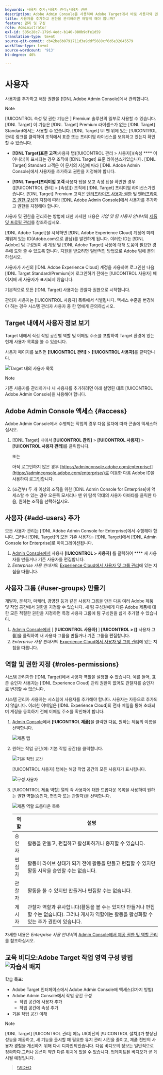```yaml
---
keywords: 사용자 추가;사용자 관리;사용자 권한
description: Adobe Admin Console을 사용하여 Adobe Target에서 바로 사용자와 권한을 관리하는 방법을 알아봅니다.
title: 사용자를 추가하고 권한을 관리하려면 어떻게 해야 합니까?
feature: 관리 및 구성
role: Administrator
exl-id: 535c28c7-179d-4edc-b140-880b9dfe1d59
translation-type: tm+mt
source-git-commit: cb42be6b0791711d3a9ddf5680cf6d6e32045579
workflow-type: tm+mt
source-wordcount: '913'
ht-degree: 46%

---
```


# 사용자

사용자를 추가하고 해당 권한을 [!DNL Adobe Admin Console]에서 관리합니다.

>[!NOTE]
>
>[!UICONTROL 속성 및 권한 기능은 ] Premium 솔루션의 일부로 사용할 수 있습니다. [!DNL Target] 이 기능은 [!DNL Target] Premium 라이센스가 없는 [!DNL Target] Standard에서는 사용할 수 없습니다.
>[!DNL Target] UI 맨 위에 있는 [!UICONTROL 관리] 링크를 클릭하여 조직에서 표준 또는 프리미엄 라이선스를 보유하고 있는지 확인할 수 있습니다.
>
>* **[!DNL Target]표준 고객**:사용자   탭([!UICONTROL 관리 > 사용자])(속성 **** 이 아니라)이 표시되는 경우 조직에  [!DNL Target] 표준 라이선스가있습니다. [!DNL Target] Standard 고객은 이 문서의 지침에 따라 [!DNL Adobe Admin Console]에서 사용자를 추가하고 권한을 지정해야 합니다.
   >
   >
* **[!DNL Target]프리미엄 고객**:사용자 탭을   보고 속성   탭을 확인한 경우([[!UICONTROL 관리] > [속성]]) 조직에  [!DNL Target] 프리미엄 라이선스가있습니다. [!DNL Target] Premium 고객은 [엔터프라이즈 사용자 권한](/help/administrating-target/c-user-management/property-channel/property-channel.md) 및 [엔터프라이즈 권한 구성](/help/administrating-target/c-user-management/property-channel/properties-overview.md)의 지침에 따라 [!DNL Adobe Admin Console]에서 사용자를 추가하고 권한을 지정해야 합니다.
>
>
사용자 및 권한을 관리하는 방법에 대한 자세한 내용은 *기업 및 팀 사용자 안내서*&#x200B;의 [제품 및 프로필 관리](https://helpx.adobe.com/enterprise/using/manage-products-and-profiles.html)를 참조하십시오.

[!DNL Adobe Target]을 시작하면 [!DNL Adobe Experience Cloud] 계정에 미리 채워져 있는 ID(Adobe.com으로 끝남)를 발견하게 됩니다. 이러한 ID는 [!DNL Adobe] 팀 구성원이 새 계정 및 [!DNL Adobe Target] 사용에 대해 도움이 필요한 경우에 도와 줄 수 있도록 합니다. 지원을 받으려면 일반적인 방법으로 Adobe 팀에 문의하십시오.

사용자가 자신의 [!DNL Adobe Experience Cloud] 계정을 사용하여 로그인한 다음 [!DNL Target Standard/Premium]에 로그인하기 전에는 [!UICONTROL 사용자] 페이지에 새 사용자가 표시되지 않습니다.

기본적으로 모든 [!DNL Target] 사용자는 관찰자 권한으로 시작합니다.

관리자 사용자는 [!UICONTROL 사용자] 목록에서 식별됩니다. 액세스 수준을 변경해야 하는 경우 시스템 관리자 사용자 중 한 명에게 문의하십시오.

## Target 내에서 사용자 정보 보기

Target 내에서 직접 작업 공간별 역할 및 이메일 주소를 포함하여 Target 환경에 있는 현재 사용자 목록을 볼 수 있습니다.

사용자 페이지를 보려면 **[!UICONTROL 관리]** > **[!UICONTROL 사용자]**&#x200B;를 클릭합니다.

![Target 내의 사용자 목록](/help/administrating-target/c-user-management/c-user-management/assets/user-list-target.png)

>[!NOTE]
>
>기존 사용자를 관리하거나 새 사용자를 추가하려면 아래 설명된 대로 [!UICONTROL Adobe Admin Console]을 사용해야 합니다.

## Adobe Admin Console 액세스 {#access}

Adobe Admin Console에서 수행되는 작업의 경우 다음 절차에 따라 콘솔에 액세스하십시오.

1. [!DNL Target] 내에서 **[!UICONTROL 관리]** > **[!UICONTROL 사용자]** > **[!UICONTROL 사용자 관리]**&#x200B;를 클릭합니다.

   또는

   아직 로그인하지 않은 경우 [https://adminconsole.adobe.com/enterprise/](https://adminconsole.adobe.com/enterprise/)로 이동한 다음 Adobe ID을 사용하여 로그인합니다.

1. (조건부) 두 개 이상의 조직을 위한 [!DNL Admin Console for Enterprise]에 액세스할 수 있는 경우 오른쪽 모서리나 맨 위 탐색 막대의 사용자 아바타를 클릭한 다음, 원하는 조직을 선택하십시오.

## 사용자 {#add-users} 추가

모든 사용자 관리는 [!DNL Adobe Admin Console for Enterprise]에서 수행해야 합니다. 그러나 [!DNL Target]의 모든 기존 사용자는 [!DNL Target]에서 [!DNL Admin Console for Enterprise]로 마이그레이션됩니다.

1. [Admin Console에서](/help/administrating-target/c-user-management/c-user-management/user-management.md#section_79796E0227D048F59BAE0AB02E544EBE) 사용자  **[!UICONTROL > 사용자]** 를 클릭하여  **** 새 사용자를 만들거나 기존 사용자를 편집합니다.
1. *Enterprise 사용 안내서*&#x200B;의 [Experience Cloud에서 사용자 및 그룹 관리](https://helpx.adobe.com/enterprise/help/users.html)에 있는 지침을 따릅니다.

## 사용자 그룹 {#user-groups} 만들기

개발자, 분석가, 마케터, 경영진 등과 같은 사용자 그룹을 만든 다음 여러 Adobe 제품 및 작업 공간에서 권한을 지정할 수 있습니다. 새 팀 구성원에게 다른 Adobe 제품에 대한 모든 적절한 권한을 지정하면 특정 사용자 그룹에 팀 구성원을 쉽게 추가할 수 있습니다.

1. [Admin Console에서](/help/administrating-target/c-user-management/c-user-management/user-management.md#section_79796E0227D048F59BAE0AB02E544EBE) [ **[!UICONTROL 사용자]** ]  **[!UICONTROL > []** 사용자 그룹]을 클릭하여 새 사용자 그룹을 만들거나 기존 그룹을 편집합니다.
1. *Enterprise 사용 안내서*&#x200B;의 [Experience Cloud에서 사용자 및 그룹 관리](https://helpx.adobe.com/enterprise/help/users.html)에 있는 지침을 따릅니다.

## 역할 및 권한 지정 {#roles-permissions}

시스템 관리자만 [!DNL Target]에서 사용자 역할을 설정할 수 있습니다. 예를 들어, 표준 승인자 사용자는 [!DNL Experience Cloud] 관리 권한이 없어도 관찰자를 승인자로 변경할 수 없습니다.

시스템 관리자 사용자는 시스템에 사용자를 추가해야 합니다. 사용자는 자동으로 추가되지 않습니다. 이러한 이메일은 [!DNL Experience Cloud]의 전자 메일을 통해 초대되며 계정을 등록하기 전에 이메일 주소를 확인해야 합니다.

1. [Admin Console](/help/administrating-target/c-user-management/c-user-management/user-management.md#section_79796E0227D048F59BAE0AB02E544EBE)에서 **[!UICONTROL 제품]**&#x200B;을 클릭한 다음, 원하는 제품의 이름을 선택합니다.

   ![제품 탭](/help/administrating-target/c-user-management/c-user-management/assets/workspace-publisher.png)

1. 원하는 작업 공간(예: 기본 작업 공간)을 클릭합니다.

   ![기본 작업 공간](/help/administrating-target/c-user-management/c-user-management/assets/default-workspace-new.png)

   [!UICONTROL 사용자] 탭에는 해당 작업 공간의 모든 사용자가 표시됩니다.

   ![구성 사용자](/help/administrating-target/c-user-management/c-user-management/assets/configuration_users-new-publisher.png)

1. [!UICONTROL 제품 역할] 열의 각 사용자에 대한 드롭다운 목록을 사용하여 원하는 권한 역할(승인자, 편집자 또는 관찰자)을 선택합니다.

   ![제품 역할 드롭다운 목록](/help/administrating-target/c-user-management/c-user-management/assets/product-role-new.png)

   | 역할 | 설명 |
   |--- |--- |
   | 승인자 | 활동을 만들고, 편집하고 활성화하거나 중지할 수 있습니다. |
   | 편집자 | 활동이 라이브 상태가 되기 전에 활동을 만들고 편집할 수 있지만 활동 시작을 승인할 수는 없습니다. |
   | 관찰자 | 활동을 볼 수 있지만 만들거나 편집할 수는 없습니다. |
   | 게시자 | 관찰자 역할과 유사합니다(활동을 볼 수는 있지만 만들거나 편집할 수는 없습니다). 그러나 게시자 역할에는 활동을 활성화할 수 있는 추가 권한이 있습니다. |

자세한 내용은 *Enterprise 사용 안내서*&#x200B;의 [Admin Console에서 제공 권한 및 역할 관리](https://helpx.adobe.com/enterprise/help/manage-permissions-and-roles.html)를 참조하십시오.

## 교육 비디오:Adobe Target 작업 영역 구성 방법 ![자습서 배지](/help/assets/tutorial.png)

학습 목표:

* Adobe Target 인터페이스에서 Adobe Admin Console에 액세스(3가지 방법)
* Adobe Admin Console에서 작업 공간 구성
   * 작업 공간에 사용자 추가
   * 작업 공간에 속성 추가
* 기본 작업 공간 이해

>[!NOTE]
>
>[!DNL Target] [!UICONTROL 관리] 메뉴 UI(이전의 [!UICONTROL 설치])가 향상된 성능을 제공하고, 새 기능을 출시할 때 필요한 유지 관리 시간을 줄이고, 제품 전반의 사용자 경험을 개선하기 위해 다시 디자인되었습니다. 다음 비디오의 정보는 일반적으로 정확하다.그러나 옵션이 약간 다른 위치에 있을 수 있습니다. 업데이트된 비디오가 곧 게시될 예정입니다.

>[!VIDEO](https://video.tv.adobe.com/v/19463/)
